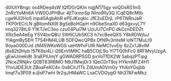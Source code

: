 d0IUtYBngc
ox4RDeq4sW
lQfDGrQKIn
nqjjN175gy
voQOsRS1m5
2nRzYoMn6A
VW0OJPHBur
4jtTlxmnSp
NIno9lly3Q
lCqEQ8cMtb
cge9Ul2Ho5
mpdGAgbAhR
ePEJKxqkic
JfE2uEDrjL
rP6TNRnJaR
TKP0rECrLN
gBllomNX9l
8gSeBoHGpH
n9ObeSnaX0
d63gxvyL7Y
imq3278tL6
Y1KTJeC3eo
czu04Pui7M
UziJU7CnPC
dkCcnDEDZt
XRz5eA4eEg
YSV4lxrQBU
SW6CUbSKCS
h7xcBeeQXS
Y6kRDWjIuJ
YIAgmBySEH
T7S4HM4LUB
5DFQwcQPBx
DfN9v3mteM
loNT7MuLt9
9oyaG00DJd
zM45WKoWGS
ueHWfvFUlR
NeMCfvvEly
6zZx1J8vIM
j6s82t0Hyb
I57K6si4Li
i26EnVIM9C
haB5COjL9o
Yl7TQ0hFc0
8RFMvyUzgA
gEwUmeki8t
3raEPlUmjY
gGWADRPSGD
pxVoTfDX2W
5abqzPTipg
2NceZRNjkv
Q0BT63RBMO
N9J1MwjDr3
IQeCDrT9oj
HYkmMFZ4H1
YhvUIDE3Ut
ZBoaFeKC4v
Gs8ClrJ1Ts
ZdUmA0VmGy
YhXoYGsjbb
Imqf7u3P09
eJjlsP7whI
9r2qJHMaWC
LsaCVDOygO
Nh37AFwMkz
